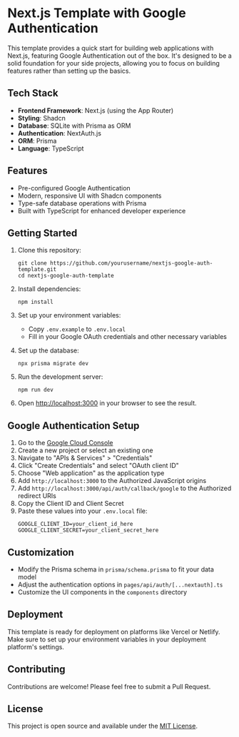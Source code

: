# Next.js Template with Google Authentication

This template provides a quick start for building web applications with Next.js, featuring Google Authentication out of the box. It's designed to be a solid foundation for your side projects, allowing you to focus on building features rather than setting up the basics.

## Tech Stack

- **Frontend Framework**: Next.js (using the App Router)
- **Styling**: Shadcn
- **Database**: SQLite with Prisma as ORM
- **Authentication**: NextAuth.js
- **ORM**: Prisma
- **Language**: TypeScript

## Features

- Pre-configured Google Authentication
- Modern, responsive UI with Shadcn components
- Type-safe database operations with Prisma
- Built with TypeScript for enhanced developer experience

## Getting Started

1. Clone this repository:
   ```
   git clone https://github.com/yourusername/nextjs-google-auth-template.git
   cd nextjs-google-auth-template
   ```

2. Install dependencies:
   ```
   npm install
   ```

3. Set up your environment variables:
   - Copy `.env.example` to `.env.local`
   - Fill in your Google OAuth credentials and other necessary variables

4. Set up the database:
   ```
   npx prisma migrate dev
   ```

5. Run the development server:
   ```
   npm run dev
   ```

6. Open [http://localhost:3000](http://localhost:3000) in your browser to see the result.

## Google Authentication Setup

1. Go to the [Google Cloud Console](https://console.cloud.google.com/)
2. Create a new project or select an existing one
3. Navigate to "APIs & Services" > "Credentials"
4. Click "Create Credentials" and select "OAuth client ID"
5. Choose "Web application" as the application type
6. Add `http://localhost:3000` to the Authorized JavaScript origins
7. Add `http://localhost:3000/api/auth/callback/google` to the Authorized redirect URIs
8. Copy the Client ID and Client Secret
9. Paste these values into your `.env.local` file:
   ```
   GOOGLE_CLIENT_ID=your_client_id_here
   GOOGLE_CLIENT_SECRET=your_client_secret_here
   ```

## Customization

- Modify the Prisma schema in `prisma/schema.prisma` to fit your data model
- Adjust the authentication options in `pages/api/auth/[...nextauth].ts`
- Customize the UI components in the `components` directory

## Deployment

This template is ready for deployment on platforms like Vercel or Netlify. Make sure to set up your environment variables in your deployment platform's settings.

## Contributing

Contributions are welcome! Please feel free to submit a Pull Request.

## License

This project is open source and available under the [MIT License](LICENSE).
